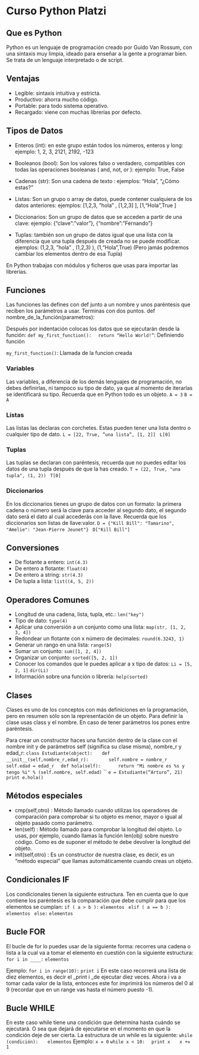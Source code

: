 # Curso Python Platzi
## Que es Python
Python es un lenguaje de programación creado por Guido Van Rossum, con una sintaxis muy limpia, ideado para enseñar a la gente a programar bien. Se trata de un lenguaje interpretado o de script.

## Ventajas
* Legible: sintaxis intuitiva y estricta.
* Productivo: ahorra mucho código.
* Portable: para todo sistema operativo.
* Recargado: viene con muchas librerías por defecto.

## Tipos de Datos
* Enteros (int): en este grupo están todos los números, enteros y long:
    ejemplo: 1, 2, 3, 2121, 2192, -123

* Booleanos (bool): Son los valores falso o verdadero, compatibles con todas las operaciones booleanas ( and, not, or ):
    ejemplo: True, False

* Cadenas (str): Son una cadena de texto :
    ejemplos: “Hola”, “¿Cómo estas?”

* Listas: Son un grupo o array de datos, puede contener cualquiera de los datos anteriores:
    ejemplos: [1,2,3, ”hola” , [1,2,3] ], [1,“Hola”,True ]

* Diccionarios: Son un grupo de datos que se acceden a partir de una clave:
    ejemplo: {“clave”:”valor”}, {“nombre”:”Fernando”}

* Tuplas: también son un grupo de datos igual que una lista con la diferencia que una tupla después de creada no se puede modificar.
    ejemplos: (1,2,3, ”hola” , (1,2,3) ), (1,“Hola”,True) (Pero jamás podremos cambiar los elementos dentro de esa Tupla)

En Python trabajas con módulos y ficheros que usas para importar las librerías.

## Funciones
Las funciones las defines con def junto a un nombre y unos paréntesis que reciben los parámetros a usar. Terminas con dos puntos.
    def nombre_de_la_función(parametros):

Después por indentación colocas los datos que se ejecutarán desde la función:
`def my_first_function():`
`   return “Hello World!” `: Definiendo función

`my_first_function()`: Llamada de la funcion creada

### Variables
Las variables, a diferencia de los demás lenguajes de programación, no debes definirlas, ni tampoco su tipo de dato, ya que al momento de iterarlas se identificará su tipo. Recuerda que en Python todo es un objeto.
    `A = 3`
    `B = A`

### Listas
Las listas las declaras con corchetes. Estas pueden tener una lista dentro o cualquier tipo de dato.
    `L = [22, True, ”una lista”, [1, 2]] `
    `L[0]`

### Tuplas
Las tuplas se declaran con paréntesis, recuerda que no puedes editar los datos de una tupla después de que la has creado.
    `T = (22, True, "una tupla", (1, 2)) `
    `T[0]`

### Diccionarios
En los diccionarios tienes un grupo de datos con un formato: la primera cadena o número será la clave para acceder al segundo dato, el segundo dato será el dato al cual accederás con la llave. Recuerda que los diccionarios son listas de llave:valor.
    `D = {"Kill Bill": "Tamarino", "Amelie": "Jean-Pierre Jeunet"} `
    `D["Kill Bill"]`

## Conversiones
* De flotante a entero: `int(4.3)`
* De entero a flotante: `float(4)`
* De entero a string: `str(4.3)`
* De tupla a lista: `list((4, 5, 2))`

## Operadores Comunes
* Longitud de una cadena, lista, tupla, etc.: `len("key")`
* Tipo de dato: `type(4)`
* Aplicar una conversión a un conjunto como una lista: `map(str, [1, 2, 3, 4])`
* Redondear un flotante con x número de decimales: `round(6.3243, 1)`
* Generar un rango en una lista: `range(5)`
* Sumar un conjunto: `sum([1, 2, 4])`
* Organizar un conjunto: `sorted([5, 2, 1])` 
* Conocer los comandos que le puedes aplicar a x tipo de datos:
    `Li = [5, 2, 1]`
    `dir(Li)`
* Información sobre una función o librería: `help(sorted)`

## Clases
Clases es uno de los conceptos con más definiciones en la programación, pero en resumen sólo son la representación de un objeto. Para definir la clase usas class y el nombre. En caso de tener parámetros los pones entre paréntesis.

Para crear un constructor haces una función dentro de la clase con el nombre init y de parámetros self (significa su clase misma), nombre_r y edad_r:
    `class Estudiante(object): `
    `	def __init__(self,nombre_r,edad_r): `
    `		self.nombre = nombre_r`
    `		self.edad = edad_r `
    `	def hola(self): `
    `       return "Mi nombre es %s y tengo %i" % (self.nombre, self.edad) `
    ``
    `e = Estudiante(“Arturo”, 21)`
    `print e.hola()`

## Métodos especiales
* cmp(self,otro) : Método llamado cuando utilizas los operadores de comparación para comprobar si tu objeto es menor, mayor o igual al objeto pasado como parámetro.
* len(self) : Método llamado para comprobar la longitud del objeto. Lo usas, por ejemplo, cuando llamas la función len(obj) sobre nuestro código. Como es de suponer el método te debe devolver la longitud del objeto.
* init(self,otro) : Es un constructor de nuestra clase, es decir, es un “método especial” que llamas automáticamente cuando creas un objeto.

## Condicionales IF
Los condicionales tienen la siguiente estructura. Ten en cuenta que lo que contiene los paréntesis es la comparación que debe cumplir para que los elementos se cumplan:
    `if ( a > b ):`
        `elementos `
    `elif ( a == b ): `
        `elementos `
    `else:`
        `elementos`
## Bucle FOR
El bucle de for lo puedes usar de la siguiente forma: recorres una cadena o lista a la cual va a tomar el elemento en cuestión con la siguiente estructura:
    `for i in ____:`
    `elementos`

Ejemplo:
    `for i in range(10):`
    `print i`
En este caso recorrerá una lista de diez elementos, es decir el _print i _de ejecutar diez veces. Ahora i va a tomar cada valor de la lista, entonces este for imprimirá los números del 0 al 9 (recordar que en un range vas hasta el número puesto -1).

## Bucle WHILE
En este caso while tiene una condición que determina hasta cuándo se ejecutará. O sea que dejará de ejecutarse en el momento en que la condición deje de ser cierta. La estructura de un while es la siguiente:
    `while (condición):`
    `   elementos`
Ejemplo:
    `x = 0`
    ` while x < 10: `
    `   print x `
    `	x += 1`











